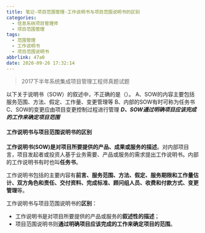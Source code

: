 ```yaml
---
title: 笔记-项目范围管理-工作说明书与项目范围说明书的区别
categories:
  - 信息系统项目管理师
  - 项目范围管理
tags:
  - 范围管理
  - 工作说明书
  - 项目范围说明书
abbrlink: 47a0
date: 2020-09-26 17:32:14
---
```


> 2017下半年系统集成项目管理工程师真题试题

以下关于说明书（SOW）的叙述中，不正确的是（）。
A、SOW的内容主要包括服务范围、方法、假定、工作量、变更管理等
B、内部的SOW有时可称为任务书
C、SOW的变更应由项目变更控制过程进行管理
***D、SOW通过明确项目应该完成的工作来确定项目范围***

#### 工作说明书与项目范围说明书的区别

**工作说明书(SOW)**是对项目所要提供的产品、成果或服务的**描述**。对内部项目言，项目发起者或投资人基于业务需要、产品或服务的需求提出工作说明书。内部的工作说明书有时也叫**任务书**。

工作说明书包括的主要内容有**前言、服务范围、方法、假定、服务期限和工作量估计、双方角色和责任、交付资料、完成标准、顾问组人员、收费和付款方式、变更管理**等。

工作说明书与项目范围说明书的**区别**：

- 工作说明书是对项目所要提供的产品或服务的**叙述性的描述**；
- 项目范围说明书则**通过明确项目应该完成的工作来确定项目的范围**。

